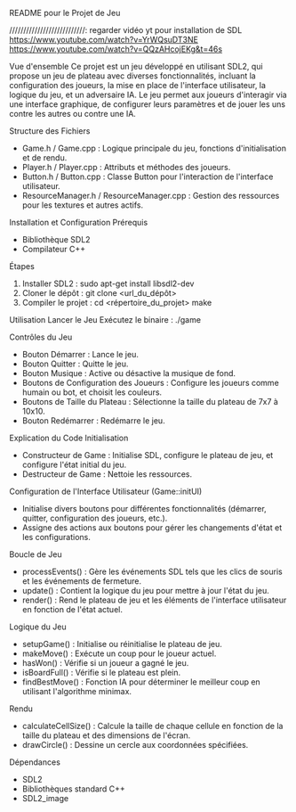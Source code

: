 README pour le Projet de Jeu

///////////////////////////: regarder vidéo yt pour installation de SDL https://www.youtube.com/watch?v=YrWQsuDT3NE  https://www.youtube.com/watch?v=QQzAHcojEKg&t=46s

Vue d'ensemble
Ce projet est un jeu développé en utilisant SDL2, qui propose un jeu de plateau avec diverses fonctionnalités, incluant la configuration des joueurs, la mise en place de l'interface utilisateur, la logique du jeu, et un adversaire IA. Le jeu permet aux joueurs d'interagir via une interface graphique, de configurer leurs paramètres et de jouer les uns contre les autres ou contre une IA.

Structure des Fichiers
- Game.h / Game.cpp : Logique principale du jeu, fonctions d'initialisation et de rendu.
- Player.h / Player.cpp : Attributs et méthodes des joueurs.
- Button.h / Button.cpp : Classe Button pour l'interaction de l'interface utilisateur.
- ResourceManager.h / ResourceManager.cpp : Gestion des ressources pour les textures et autres actifs.

Installation et Configuration
Prérequis
- Bibliothèque SDL2
- Compilateur C++

Étapes
1. Installer SDL2 :
   sudo apt-get install libsdl2-dev
2. Cloner le dépôt :
   git clone <url_du_dépôt>
3. Compiler le projet :
   cd <répertoire_du_projet>
   make

Utilisation
Lancer le Jeu
Exécutez le binaire :
./game

Contrôles du Jeu
- Bouton Démarrer : Lance le jeu.
- Bouton Quitter : Quitte le jeu.
- Bouton Musique : Active ou désactive la musique de fond.
- Boutons de Configuration des Joueurs : Configure les joueurs comme humain ou bot, et choisit les couleurs.
- Boutons de Taille du Plateau : Sélectionne la taille du plateau de 7x7 à 10x10.
- Bouton Redémarrer : Redémarre le jeu.

Explication du Code
Initialisation
- Constructeur de Game : Initialise SDL, configure le plateau de jeu, et configure l'état initial du jeu.
- Destructeur de Game : Nettoie les ressources.

Configuration de l'Interface Utilisateur (Game::initUI)
- Initialise divers boutons pour différentes fonctionnalités (démarrer, quitter, configuration des joueurs, etc.).
- Assigne des actions aux boutons pour gérer les changements d'état et les configurations.

Boucle de Jeu
- processEvents() : Gère les événements SDL tels que les clics de souris et les événements de fermeture.
- update() : Contient la logique du jeu pour mettre à jour l'état du jeu.
- render() : Rend le plateau de jeu et les éléments de l'interface utilisateur en fonction de l'état actuel.

Logique du Jeu
- setupGame() : Initialise ou réinitialise le plateau de jeu.
- makeMove() : Exécute un coup pour le joueur actuel.
- hasWon() : Vérifie si un joueur a gagné le jeu.
- isBoardFull() : Vérifie si le plateau est plein.
- findBestMove() : Fonction IA pour déterminer le meilleur coup en utilisant l'algorithme minimax.

Rendu
- calculateCellSize() : Calcule la taille de chaque cellule en fonction de la taille du plateau et des dimensions de l'écran.
- drawCircle() : Dessine un cercle aux coordonnées spécifiées.

Dépendances
- SDL2
- Bibliothèques standard C++
- SDL2_image
